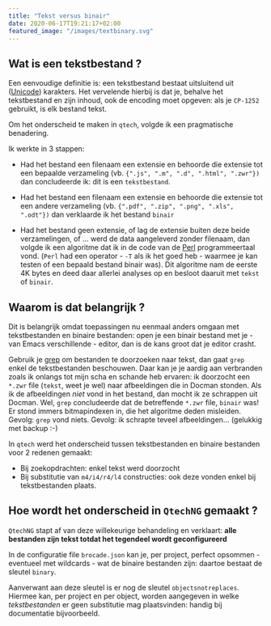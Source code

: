 ```yaml
---
title: "Tekst versus binair"
date: 2020-06-17T19:21:17+02:00
featured_image: "/images/textbinary.svg"
---
```


## Wat is een tekstbestand ?

Een eenvoudige definitie is: een tekstbestand bestaat uitsluitend uit ([Unicode](https://home.unicode.org/)) karakters. Het vervelende hierbij is dat je, behalve het tekstbestand en zijn inhoud, ook de encoding moet opgeven: als je `CP-1252` gebruikt, is elk bestand tekst.

Om het onderscheid te maken in `qtech`, volgde ik een pragmatische benadering. 

Ik werkte in 3 stappen:

- Had het bestand een filenaam een extensie en behoorde die extensie tot een bepaalde verzameling (vb. `{".js", ".m", ".d", ".html", ".zwr"})` dan concludeerde ik: dit is een `tekstbestand`.

- Had het bestand een filenaam een extensie en behoorde die extensie tot een andere verzameling (vb. `{".pdf", ".zip", ".png", ".xls", ".odt"})` dan verklaarde ik het bestand `binair`

- Had het bestand geen extensie, of lag de extensie buiten deze beide verzamelingen, of ... werd de data aangeleverd zonder filenaam, dan volgde ik een algoritme dat ik in de code van de [Perl](https://www.perl.org/) programmeertaal vond. (`Perl` had een operator - `-T` als ik het goed heb - waarmee je kan testen of een bepaald bestand binair was). Dit algoritme nam de eerste 4K bytes en deed daar allerlei analyses op en besloot daaruit met `tekst` of `binair`.

## Waarom is dat belangrijk ?

Dit is belangrijk omdat toepassingen nu eenmaal anders omgaan met tekstbestanden en binaire bestanden: open je een binair bestand met je - van Emacs verschillende - editor, dan is de kans groot dat je editor crasht.

Gebruik je [grep](https://en.wikipedia.org/wiki/Grep) om bestanden te doorzoeken naar tekst, dan gaat `grep` enkel de tekstbestanden beschouwen. Daar kan je je aardig aan verbranden zoals ik onlangs tot mijn scha en schande heb ervaren: ik doorzocht een `*.zwr` file (`tekst`, weet je wel) naar afbeeldingen die in Docman stonden. Als ik de afbeeldingen *niet* vond in het bestand, dan mocht ik ze schrappen uit Docman. Wel, `grep` concludeerde dat de betreffende `*.zwr` file, `binair` was! Er stond immers bitmapindexen in, die het algoritme deden misleiden. Gevolg: `grep` vond niets. Gevolg: ik schrapte teveel afbeeldingen... (gelukkig met backup :-)

In `qtech` werd het onderscheid tussen tekstbestanden en binaire bestanden voor 2 redenen gemaakt:

- Bij zoekopdrachten: enkel tekst werd doorzocht
- Bij substitutie van `m4/i4/r4/l4` constructies: ook deze vonden enkel bij tekstbestanden plaats.

## Hoe wordt het onderscheid in `QtechNG` gemaakt ?

`QtechNG` stapt af van deze willekeurige behandeling en verklaart: **alle bestanden zijn tekst totdat het tegendeel wordt geconfigureerd**

In de configuratie file `brocade.json` kan je, per project, perfect opsommen - eventueel met wildcards - wat de binaire bestanden zijn: daartoe bestaat de sleutel `binary`.

Aanverwant aan deze sleutel is er nog de sleutel `objectsnotreplaces`. Hiermee kan, per project en per object, worden aangegeven in welke *tekstbestanden* er geen substitutie mag plaatsvinden: handig bij documentatie bijvoorbeeld.
